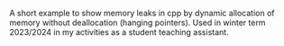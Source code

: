 A short example to show memory leaks in cpp by dynamic allocation of memory without deallocation (hanging pointers).
Used in winter term 2023/2024 in my activities as a student teaching assistant.
